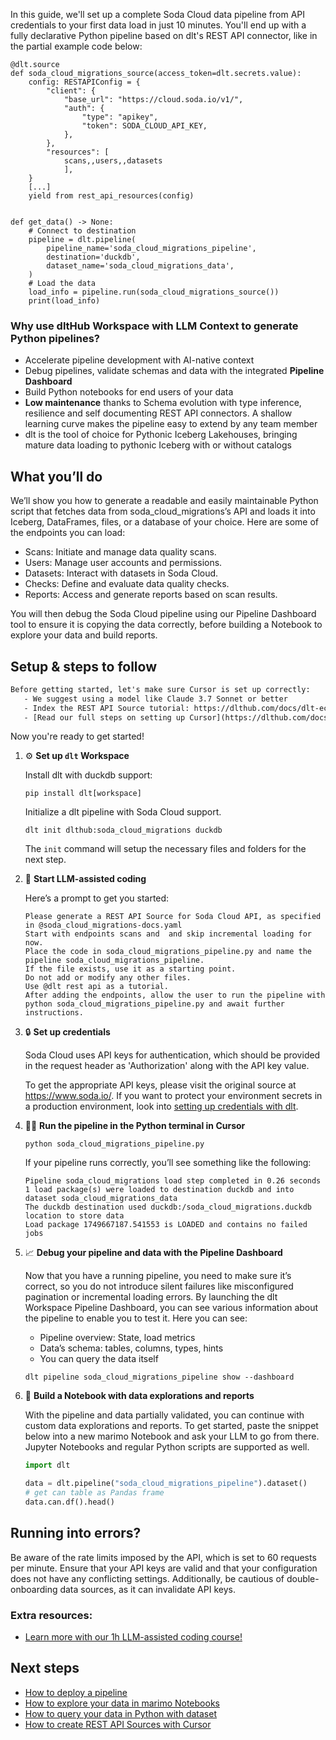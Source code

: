 In this guide, we'll set up a complete Soda Cloud data pipeline from API credentials to your first data load in just 10 minutes. You'll end up with a fully declarative Python pipeline based on dlt's REST API connector, like in the partial example code below:

```python-outcome
@dlt.source
def soda_cloud_migrations_source(access_token=dlt.secrets.value):
    config: RESTAPIConfig = {
        "client": {
            "base_url": "https://cloud.soda.io/v1/",
            "auth": {
                "type": "apikey",
                "token": SODA_CLOUD_API_KEY,
            },
        },
        "resources": [
            scans,,users,,datasets
            ],
    }
    [...]
    yield from rest_api_resources(config)


def get_data() -> None:
    # Connect to destination
    pipeline = dlt.pipeline(
        pipeline_name='soda_cloud_migrations_pipeline',
        destination='duckdb',
        dataset_name='soda_cloud_migrations_data', 
    )
    # Load the data
    load_info = pipeline.run(soda_cloud_migrations_source())
    print(load_info) 
```

### Why use dltHub Workspace with LLM Context to generate Python pipelines?

- Accelerate pipeline development with AI-native context
- Debug pipelines, validate schemas and data with the integrated **Pipeline Dashboard**
- Build Python notebooks for end users of your data
- **Low maintenance** thanks to Schema evolution with type inference, resilience and self documenting REST API connectors. A shallow learning curve makes the pipeline easy to extend by any team member
- dlt is the tool of choice for Pythonic Iceberg Lakehouses, bringing mature data loading to pythonic Iceberg with or without catalogs

## What you’ll do

We’ll show you how to generate a readable and easily maintainable Python script that fetches data from soda_cloud_migrations’s API and loads it into Iceberg, DataFrames, files, or a database of your choice. Here are some of the endpoints you can load:

- Scans: Initiate and manage data quality scans.
- Users: Manage user accounts and permissions.
- Datasets: Interact with datasets in Soda Cloud.
- Checks: Define and evaluate data quality checks.
- Reports: Access and generate reports based on scan results.

You will then debug the Soda Cloud pipeline using our Pipeline Dashboard tool to ensure it is copying the data correctly, before building a Notebook to explore your data and build reports.

## Setup & steps to follow

```default
Before getting started, let's make sure Cursor is set up correctly:
   - We suggest using a model like Claude 3.7 Sonnet or better
   - Index the REST API Source tutorial: https://dlthub.com/docs/dlt-ecosystem/verified-sources/rest_api/ and add it to context as **@dlt rest api**
   - [Read our full steps on setting up Cursor](https://dlthub.com/docs/dlt-ecosystem/llm-tooling/cursor-restapi#23-configuring-cursor-with-documentation)
```

Now you're ready to get started!

1. ⚙️ **Set up `dlt` Workspace**
    
    Install dlt with duckdb support:
    ```shell
    pip install dlt[workspace]
    ```

    Initialize a dlt pipeline with Soda Cloud support.
    ```shell
    dlt init dlthub:soda_cloud_migrations duckdb
    ```

    The `init` command will setup the necessary files and folders for the next step.
    
2. 🤠 **Start LLM-assisted coding**
    
    Here’s a prompt to get you started:
    
    ```prompt
    Please generate a REST API Source for Soda Cloud API, as specified in @soda_cloud_migrations-docs.yaml 
    Start with endpoints scans and  and skip incremental loading for now. 
    Place the code in soda_cloud_migrations_pipeline.py and name the pipeline soda_cloud_migrations_pipeline. 
    If the file exists, use it as a starting point. 
    Do not add or modify any other files. 
    Use @dlt rest api as a tutorial. 
    After adding the endpoints, allow the user to run the pipeline with python soda_cloud_migrations_pipeline.py and await further instructions.
    ```

    
3. 🔒 **Set up credentials** 
    
    Soda Cloud uses API keys for authentication, which should be provided in the request header as 'Authorization' along with the API key value.
    
    To get the appropriate API keys, please visit the original source at https://www.soda.io/.
    If you want to protect your environment secrets in a production environment, look into [setting up credentials with dlt](https://dlthub.com/docs/walkthroughs/add_credentials).
    
4. 🏃‍♀️ **Run the pipeline in the Python terminal in Cursor**
    
    ```shell
    python soda_cloud_migrations_pipeline.py
    ```
    
    If your pipeline runs correctly, you’ll see something like the following:
    
    ```shell
    Pipeline soda_cloud_migrations load step completed in 0.26 seconds
    1 load package(s) were loaded to destination duckdb and into dataset soda_cloud_migrations_data
    The duckdb destination used duckdb:/soda_cloud_migrations.duckdb location to store data
    Load package 1749667187.541553 is LOADED and contains no failed jobs
    ```
    
5. 📈 **Debug your pipeline and data with the Pipeline Dashboard**

    Now that you have a running pipeline, you need to make sure it’s correct, so you do not introduce silent failures like misconfigured pagination or incremental loading errors. By launching the dlt Workspace Pipeline Dashboard, you can see various information about the pipeline to enable you to test it. Here you can see:
    - Pipeline overview: State, load metrics
    - Data’s schema: tables, columns, types, hints
    - You can query the data itself
    
    ```shell
    dlt pipeline soda_cloud_migrations_pipeline show --dashboard
    ```
    
6. 🐍 **Build a Notebook with data explorations and reports**

    With the pipeline and data partially validated, you can continue with custom data explorations and reports. To get started, paste the snippet below into a new marimo Notebook and ask your LLM to go from there. Jupyter Notebooks and regular Python scripts are supported as well.

    
    ```python
    import dlt

   data = dlt.pipeline("soda_cloud_migrations_pipeline").dataset()
   # get can table as Pandas frame
   data.can.df().head()
    ```

## Running into errors?

Be aware of the rate limits imposed by the API, which is set to 60 requests per minute. Ensure that your API keys are valid and that your configuration does not have any conflicting settings. Additionally, be cautious of double-onboarding data sources, as it can invalidate API keys.

### Extra resources:

- [Learn more with our 1h LLM-assisted coding course!](https://www.youtube.com/watch?v=GGid70rnJuM)

## Next steps

- [How to deploy a pipeline](https://dlthub.com/docs/walkthroughs/deploy-a-pipeline)
- [How to explore your data in marimo Notebooks](https://dlthub.com/docs/general-usage/dataset-access/marimo)
- [How to query your data in Python with dataset](https://dlthub.com/docs/general-usage/dataset-access/dataset)
- [How to create REST API Sources with Cursor](https://dlthub.com/docs/dlt-ecosystem/llm-tooling/cursor-restapi)